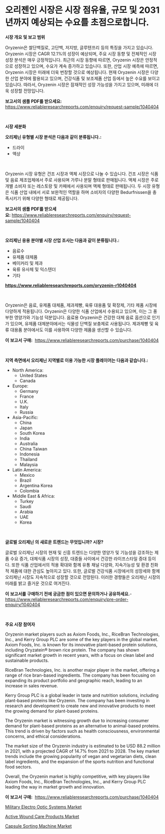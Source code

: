 <p><h1>오리젠인 시장은 시장 점유율, 규모 및 2031년까지 예상되는 수요를 초점으로합니다.</h1></p><p><strong>시장 개요 및 보고 범위</strong></p>
<p><p>Oryzenin은 쌀단백질로, 고단백, 저지방, 글루텐프리 등의 특징을 가지고 있습니다. Oryzenin 시장은 CAGR 12.1%의 성장이 예상되며, 주요 시장 동향 및 전체적인 시장 성장 분석은 매우 긍정적입니다. 최근의 시장 동향에 따르면, Oryzenin 시장은 안정적으로 성장하고 있으며, 수요가 계속 증가하고 있습니다. 또한, 산업 시장 예측에 따르면, Oryzenin 시장은 미래에 더욱 번창할 것으로 예상됩니다. 현재 Oryzenin 시장은 다양한 산업 분야에 활용되고 있으며, 건강식품 및 보조제품 산업 등에서 높은 수요를 보이고 있습니다. 따라서, Oryzenin 시장은 잠재적인 성장 가능성을 가지고 있으며, 미래에 더욱 성장할 전망입니다.</p></p>
<p><strong>보고서의 샘플 PDF를 받으세요:</strong> <a href="https://www.reliableresearchreports.com/enquiry/request-sample/1040404">https://www.reliableresearchreports.com/enquiry/request-sample/1040404</a></p>
<p>&nbsp;</p>
<p><strong>시장 세분화</strong></p>
<p><strong>오리제닌 유형별 시장 분석은 다음과 같이 분류됩니다.:</strong></p>
<p><ul><li>드라이</li><li>액상</li></ul></p>
<p>&nbsp;</p>
<p><p>Oryzenin 시장 유형은 건조 시장과 액체 시장으로 나눌 수 있습니다. 건조 시장은 식품 및 음료 제조업체에서 주로 사용되며 가루나 분말 형태로 판매됩니다. 액체 시장은 주로 개별 소비자 또는 레스토랑 및 카페에서 사용되며 액체 형태로 판매됩니다. 두 시장 유형은 식품 산업 내에서 서로 보완적인 역할을 하며 소비자의 다양한 Bedurfnissen을 충족시키기 위해 다양한 형태로 제공됩니다.</p></p>
<p><strong>보고서의 샘플 PDF를 받으세요:</strong>&nbsp;<a href="https://www.reliableresearchreports.com/enquiry/request-sample/1040404">https://www.reliableresearchreports.com/enquiry/request-sample/1040404</a></p>
<p>&nbsp;</p>
<p><strong> 오리제닌 응용 분야별 시장 산업 조사는 다음과 같이 분류됩니다.:</strong></p>
<p><ul><li>음료수</li><li>유제품 대체품</li><li>베이커리 및 제과</li><li>육류 유사체 및 익스텐더</li><li>기타</li></ul></p>
<p><strong><a href="https://www.reliableresearchreports.com/oryzenin-r1040404">https://www.reliableresearchreports.com/oryzenin-r1040404</a></strong></p>
<p>&nbsp;</p>
<p><p>Oryzenin은 음료, 유제품 대체품, 제과제빵, 육류 대용품 및 확장제, 기타 제품 시장에 다양하게 적용됩니다. Oryzenin은 다양한 식품 산업에서 수용되고 있으며, 이는 그 풍부한 영양가와 기능성 덕분입니다. 음료용 Oryzenin은 건강한 대체 음료 옵션으로 인기가 있으며, 유제품 대체분야에서는 식물성 단백질 보충제로 사용됩니다. 제과제빵 및 육류 대용품 분야에서도 이를 사용하여 다양한 제품을 생산할 수 있습니다.</p></p>
<p><strong>이 보고서 구매:</strong>&nbsp; <a href="https://www.reliableresearchreports.com/purchase/1040404">https://www.reliableresearchreports.com/purchase/1040404</a></p>
<p>&nbsp;</p>
<p><strong>지역 측면에서 오리제닌 지역별로 이용 가능한 시장 플레이어는 다음과 같습니다.:</strong></p>
<p><ul>
    <li>
        North America:
        <ul>
            <li>United States</li>
            <li>Canada</li>
        </ul>
    </li>
    <li>
        Europe:
        <ul>
            <li>Germany</li>
            <li>France</li>
            <li>U.K.</li>
            <li>Italy</li>
            <li>Russia</li>
        </ul>
    </li>
    <li>
        Asia-Pacific:
        <ul>
            <li>China</li>
            <li>Japan</li>
            <li>South Korea</li>
            <li>India</li>
            <li>Australia</li>
            <li>China Taiwan</li>
            <li>Indonesia</li>
            <li>Thailand</li>
            <li>Malaysia</li>
        </ul>
    </li>
    <li>
        Latin America:
        <ul>
            <li>Mexico</li>
            <li>Brazil</li>
            <li>Argentina Korea</li>
            <li>Colombia</li>
        </ul>
    </li>
    <li>
        Middle East & Africa:
        <ul>
            <li>Turkey</li>
            <li>Saudi</li>
            <li>Arabia</li>
            <li>UAE</li>
            <li>Korea</li>
        </ul>
    </li>
    </ul></p>
<p>&nbsp;</p>
<p><strong>글로벌 오리제닌 의 새로운 트렌드는 무엇입니까? 시장?</strong></p>
<p><p>글로벌 오리제닌 시장의 현재 및 신흥 트렌드는 다양한 영양가 및 기능성을 강조하는 제품 수요 증가, 대체식품 시장의 성장, 대중들 사이에서 건강한 라이프스타일 증대 등이다. 또한 식품 산업에서의 적용 확대와 함께 유통 채널 다양화, 지속가능성 및 환경 친화적 제품에 대한 관심도 높아지고 있다. 또한, 글로벌 건강식품 시장에서의 성장세와 함께 오리제닌 시장도 지속적으로 성장할 것으로 전망된다. 이러한 경향들은 오리제닌 시장의 미래를 밝고 즐거운 것으로 여겨진다.</p></p>
<p><strong>이 보고서를 구매하기 전에 궁금한 점이 있으면 문의하거나 공유하세요.</strong>- <a href="https://www.reliableresearchreports.com/enquiry/pre-order-enquiry/1040404">https://www.reliableresearchreports.com/enquiry/pre-order-enquiry/1040404</a></p>
<p>&nbsp;</p>
<p><strong>주요 시장 참여자</strong></p>
<p><p>Oryzenin market players such as Axiom Foods, Inc., RiceBran Technologies, Inc., and Kerry Group PLC are some of the key players in the global market. Axiom Foods, Inc. is known for its innovative plant-based protein solutions, including Oryzatein® brown rice protein. The company has shown significant market growth in recent years, with a focus on clean label and sustainable products.</p><p>RiceBran Technologies, Inc. is another major player in the market, offering a range of rice bran-based ingredients. The company has been focusing on expanding its product portfolio and geographic reach, leading to an increase in sales revenue.</p><p>Kerry Group PLC is a global leader in taste and nutrition solutions, including plant-based proteins like Oryzenin. The company has been investing in research and development to create new and innovative products to meet the growing demand for plant-based proteins.</p><p>The Oryzenin market is witnessing growth due to increasing consumer demand for plant-based proteins as an alternative to animal-based proteins. This trend is driven by factors such as health consciousness, environmental concerns, and ethical considerations.</p><p>The market size of the Oryzenin industry is estimated to be USD 88.2 million in 2021, with a projected CAGR of 14.7% from 2021 to 2028. The key market trends include the growing popularity of vegan and vegetarian diets, clean label ingredients, and the expansion of the sports nutrition and functional food sectors.</p><p>Overall, the Oryzenin market is highly competitive, with key players like Axiom Foods, Inc., RiceBran Technologies, Inc., and Kerry Group PLC leading the way in market growth and innovation.</p></p>
<p><strong>이 보고서 구매:</strong>&nbsp;&nbsp;<a href="https://www.reliableresearchreports.com/purchase/1040404">https://www.reliableresearchreports.com/purchase/1040404</a></p>
<p><p><a href="https://github.com/kosella/Market-Research-Report-List-2/blob/main/military-electro-optic-systems-market.md">Military Electro Optic Systems Market</a></p><p><a href="https://florentine-yuzu-f42.notion.site/Active-Wound-Care-Products-Market-Trends-Forecast-and-Competitive-Analysis-to-2031-0826d0b46980474999e13757baf86ee0">Active Wound Care Products Market</a></p><p><a href="https://github.com/nathandecarvalho/Market-Research-Report-List-2/blob/main/capsule-sorting-machine-market.md">Capsule Sorting Machine Market</a></p></p>